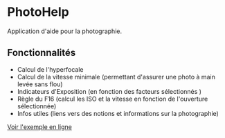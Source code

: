 # PhotoHelp
Application d'aide pour la photographie.

<h2> Fonctionnalités</h2>

- Calcul de l'hyperfocale
- Calcul de la vitesse minimale (permettant d'assurer une photo à main levée sans flou)
- Indicateurs d'Exposition (en fonction des facteurs sélectionnés )
- Règle du F16 (calcul les ISO et la vitesse en fonction de l'ouverture sélectionnée)
- Infos utiles (liens vers des notions et informations sur la photographie)

<a href="http://sulfehn.free.fr/photo/index.php" target="_blank">Voir l'exemple en ligne</a>
